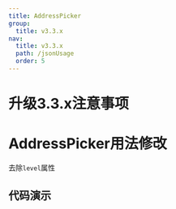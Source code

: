 ```yaml
---
title: AddressPicker
group:
  title: v3.3.x
nav:
  title: v3.3.x
  path: /jsonUsage
  order: 5
---
```


# 升级3.3.x注意事项

# AddressPicker用法修改

去除`level`属性

## 代码演示

<code src="../components/AddressPicker/demo/index.tsx" />
